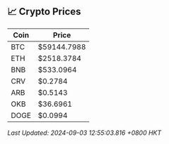 ## 📈 Crypto Prices

| Coin | Price |
| ---- | ----- |
| BTC | $59144.7988 |
| ETH | $2518.3784 |
| BNB | $533.0964 |
| CRV | $0.2784 |
| ARB | $0.5143 |
| OKB | $36.6961 |
| DOGE | $0.0994 |

_Last Updated: 2024-09-03 12:55:03.816 +0800 HKT_